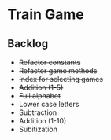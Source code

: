 # Train Game

## Backlog

* ~~Refactor constants~~
* ~~Refactor game methods~~
* ~~Index for selecting games~~
* ~~Addition (1-5)~~
* ~~Full alphabet~~
* Lower case letters
* Subtraction
* Addition (1-10)
* Subitization
